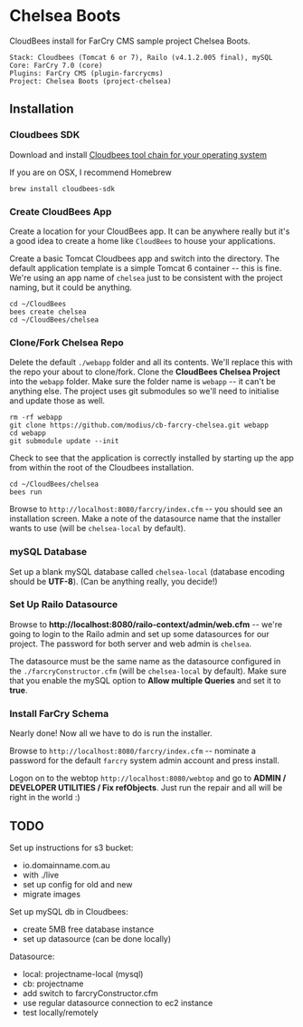 # Chelsea Boots

CloudBees install for FarCry CMS sample project Chelsea Boots.

```
Stack: Cloudbees (Tomcat 6 or 7), Railo (v4.1.2.005 final), mySQL
Core: FarCry 7.0 (core)
Plugins: FarCry CMS (plugin-farcrycms)
Project: Chelsea Boots (project-chelsea)
```

## Installation

### Cloudbees SDK

Download and install [Cloudbees tool chain for your operating system](http://wiki.cloudbees.com/bin/view/RUN/BeesSDK)

If you are on OSX, I recommend Homebrew

```brew install cloudbees-sdk```


### Create CloudBees App

Create a location for your CloudBees app. It can be anywhere really but it's a good idea to create a home like ```CloudBees``` to house your applications.

Create a basic Tomcat Cloudbees app and switch into the directory. The default application template is a simple Tomcat 6 container -- this is fine. We're using an app name of ```chelsea``` just to be consistent with the project naming, but it could be anything.

```
cd ~/CloudBees
bees create chelsea
cd ~/CloudBees/chelsea
```


### Clone/Fork Chelsea Repo

Delete the default ```./webapp``` folder and all its contents. We'll replace this with the repo your about to clone/fork. Clone the **CloudBees Chelsea Project** into the ```webapp``` folder.  Make sure the folder name is ```webapp``` -- it can't be anything else.  The project uses git submodules so we'll need to initialise and update those as well.

```
rm -rf webapp
git clone https://github.com/modius/cb-farcry-chelsea.git webapp
cd webapp
git submodule update --init
```

Check to see that the application is correctly installed by starting up the app from within the root of the Cloudbees installation.

```
cd ~/CloudBees/chelsea
bees run
```

Browse to ```http://localhost:8080/farcry/index.cfm``` -- you should see an installation screen. Make a note of the datasource name that the installer wants to use (will be ```chelsea-local``` by default).


### mySQL Database

Set up a blank mySQL database called ```chelsea-local``` (database encoding should be **UTF-8**). (Can be anything really, you decide!)


### Set Up Railo Datasource

Browse to **http://localhost:8080/railo-context/admin/web.cfm** -- we're going to login to the Railo admin and set up some datasources for our project. The password for both server and web admin is ```chelsea```.

The datasource must be the same name as the datasource configured in the ```./farcryConstructor.cfm``` (will be ```chelsea-local``` by default). Make sure that you enable the mySQL option to **Allow multiple Queries** and set it to **true**.


### Install FarCry Schema

Nearly done!  Now all we have to do is run the installer.

Browse to ```http://localhost:8080/farcry/index.cfm``` -- nominate a password for the default ```farcry``` system admin account and press install.

Logon on to the webtop ```http://localhost:8080/webtop``` and go to **ADMIN / DEVELOPER UTILITIES / Fix refObjects**. Just run the repair and all will be right in the world :)



## TODO

Set up instructions for s3 bucket:

- io.domainname.com.au
- with ./live
- set up config for old and new
- migrate images

Set up mySQL db in Cloudbees:

- create 5MB free database instance
- set up datasource (can be done locally)

Datasource:

- local: projectname-local (mysql)
- cb: projectname
- add switch to farcryConstructor.cfm
- use regular datasource connection to ec2 instance
- test locally/remotely

